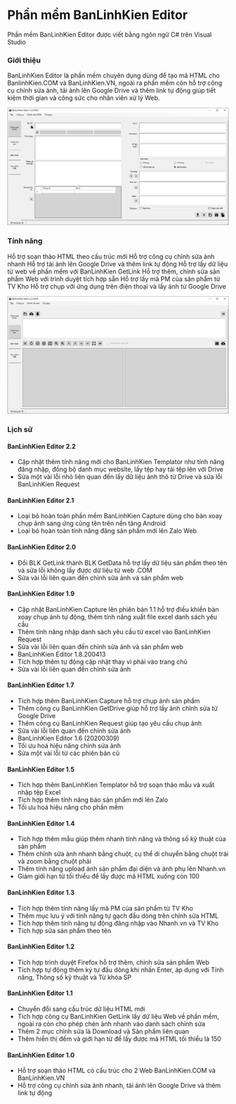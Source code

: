 # Phần mềm BanLinhKien Editor
Phần mềm BanLinhKien Editor được viết bằng ngôn ngữ C# trên Visual Studio

### Giới thiệu
BanLinhKien Editor là phần mềm chuyên dụng dùng để tạo mã HTML cho BanlinhKien.COM và BanLinhKien.VN, ngoài ra phần mềm còn hỗ trợ công cụ chỉnh sửa ảnh, tải ảnh lên Google Drive và thêm link tự động giúp tiết kiệm thời gian và công sức cho nhân viên xử lý Web.

![Phần mềm BanLinhKien Editor](/images/image-01.png)

### Tính năng
Hỗ trợ soạn thảo HTML theo cấu trúc mới
Hỗ trợ công cụ chỉnh sửa ảnh nhanh
Hỗ trợ tải ảnh lên Google Drive và thêm link tự động
Hỗ trợ lấy dữ liệu từ web về phần mềm với BanLinhKien GetLink
Hỗ trợ thêm, chỉnh sửa sản phẩm Web với trình duyệt tích hợp sẵn
Hỗ trợ lấy mã PM của sản phẩm từ TV Kho
Hỗ trợ chụp với ứng dụng trên điện thoại và lấy ảnh từ Google Drive

![Phần mềm BanLinhKien Editor](/images/image-02.png)

### Lịch sử
#### BanLinhKien Editor 2.2
- Cập nhật thêm tính năng mới cho BanLinhKien Templator như tính năng đăng nhập, đồng bộ danh mục website, lấy tệp hay tải tệp lên với Drive
- Sửa một vài lỗi nhỏ liên quan đến lấy dữ liệu ảnh thô từ Drive và sửa lỗi BanLinhKien Request

#### BanLinhKien Editor 2.1
- Loại bỏ hoàn toàn phần mềm BanLinhKien Capture dùng cho bàn xoay chụp ảnh sang ứng cùng tên trên nền tảng Android
- Loại bỏ hoàn toàn tính năng đăng sản phẩm mới lên Zalo Web

#### BanLinhKien Editor 2.0
- Đổi BLK GetLink thành BLK GetData hỗ trợ lấy dữ liệu sản phẩm theo tên và sửa lỗi không lấy được dữ liệu từ web .COM
- Sửa vài lỗi liên quan đến chỉnh sửa ảnh và sản phẩm web

#### BanLinhKien Editor 1.9
- Cập nhật BanLinhKien Capture lên phiên bản 1.1 hỗ trợ điều khiển bàn xoay chụp ảnh tự động, thêm tính năng xuất file excel danh sách yêu cầu
- Thêm tính năng nhập danh sách yêu cầu từ excel vào BanLinhKien Request
- Sửa vài lỗi liên quan đến chỉnh sửa ảnh và sản phẩm web
- BanLinhKien Editor 1.8.200413
- Tích hợp thêm tự động cập nhật thay vì phải vào trang chủ
- Sửa vài lỗi liên quan đến chỉnh sửa ảnh

#### BanLinhKien Editor 1.7
- Tích hợp thêm BanLinhKien Capture hỗ trợ chụp ảnh sản phẩm
- Thêm công cụ BanLinhKien GetDrive giúp hỗ trợ lấy ảnh chỉnh sửa từ Google Drive
- Thêm công cụ BanLinhKien Request giúp tạo yêu cầu chụp ảnh
- Sửa vài lỗi liên quan đến chỉnh sửa ảnh
- BanLinhKien Editor 1.6 (20200309)
- Tối ưu hoá hiệu năng chỉnh sửa ảnh
- Sửa một vài lỗi từ các phiên bản cũ

#### BanLinhKien Editor 1.5
- Tích hợp thêm BanLinhKien Templator hỗ trợ soạn thảo mẫu và xuất nhập tệp Excel
- Tích hợp thêm tính năng báo sản phẩm mới lên Zalo
- Tối ưu hoá hiệu năng cho phần mềm

#### BanLinhKien Editor 1.4
- Tích hợp thêm mẫu giúp thêm nhanh tính năng và thông số kỹ thuật của sản phẩm
- Thêm chỉnh sửa ảnh nhanh bằng chuột, cụ thể di chuyển bằng chuột trái và zoom bằng chuột phải
- Thêm tính năng upload ảnh sản phẩm đại diện và ảnh phụ lên Nhanh.vn
- Giảm giới hạn từ tối thiểu để lấy được mã HTML xuống còn 100

#### BanLinhKien Editor 1.3
- Tích hợp thêm tính năng lấy mã PM của sản phẩm từ TV Kho
- Thêm mục lưu ý với tính năng tự gạch đầu dòng trên chỉnh sửa HTML
- Tích hợp thêm tính năng tự động đăng nhập vào Nhanh.vn và TV Kho
- Tích hợp sửa sản phẩm theo tên

#### BanLinhKien Editor 1.2
- Tích hợp trình duyệt Firefox hỗ trợ thêm, chỉnh sửa sản phẩm Web
- Tích hợp tự động thêm ký tự đầu dòng khi nhấn Enter, áp dụng với Tính năng, Thông số kỹ thuật và Từ khóa SP

#### BanLinhKien Editor 1.1
- Chuyển đổi sang cấu trúc dữ liệu HTML mới
- Tích hợp công cụ BanLinhKien GetLink lấy dữ liệu Web về phần mềm, ngoài ra còn cho phép chèn ảnh nhanh vào danh sách chỉnh sửa
- Thêm 2 mục chỉnh sửa là Download và Sản phẩm liên quan
- Thêm hiển thị đếm và giới hạn từ để lấy được mã HTML tối thiểu là 150

#### BanLinhKien Editor 1.0
- Hỗ trợ soạn thảo HTML có cấu trúc cho 2 Web BanLinhKien.COM và BanLinhKien.VN
- Hỗ trợ công cụ chỉnh sửa ảnh nhanh, tải ảnh lên Google Drive và thêm link tự động
